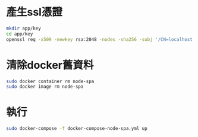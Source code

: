 # 產生ssl憑證
```bash
mkdir app/key
cd app/key
openssl req -x509 -newkey rsa:2048 -nodes -sha256 -subj '/CN=localhost' -keyout server.key -out server.crt -days 365
```

# 清除docker舊資料
```bash
sudo docker container rm node-spa
sudo docker image rm node-spa
```

# 執行
```bash
sudo docker-compose -f docker-compose-node-spa.yml up
```

